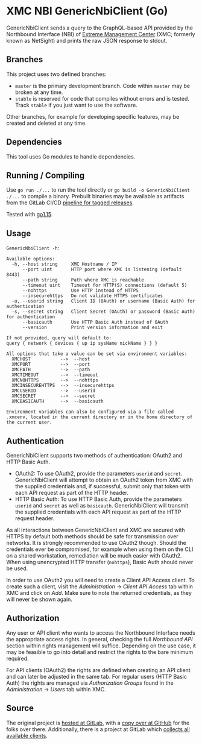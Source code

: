 # XMC NBI GenericNbiClient (Go)

GenericNbiClient sends a query to the GraphQL-based API provided by the Northbound Interface (NBI) of [Extreme Management Center](https://www.extremenetworks.com/product/extreme-management-center/) (XMC; formerly known as NetSight) and prints the raw JSON response to stdout.

## Branches

This project uses two defined branches:

* `master` is the primary development branch. Code within `master` may be broken at any time.
* `stable` is reserved for code that compiles without errors and is tested. Track `stable` if you just want to use the software.

Other branches, for example for developing specific features, may be created and deleted at any time.

## Dependencies

This tool uses Go modules to handle dependencies.

## Running / Compiling

Use `go run ./...` to run the tool directly or `go build -o GenericNbiClient ./...` to compile a binary. Prebuilt binaries may be available as artifacts from the GitLab CI/CD [pipeline for tagged releases](https://gitlab.com/rbrt-weiler/xmc-nbi-genericnbiclient-go/pipelines?scope=tags).

Tested with [go1.15](https://golang.org/doc/go1.13).

## Usage

`GenericNbiClient -h`:

```text
Available options:
  -h, --host string     XMC Hostname / IP
      --port uint       HTTP port where XMC is listening (default 8443)
      --path string     Path where XMC is reachable
      --timeout uint    Timeout for HTTP(S) connections (default 5)
      --nohttps         Use HTTP instead of HTTPS
      --insecurehttps   Do not validate HTTPS certificates
  -u, --userid string   Client ID (OAuth) or username (Basic Auth) for authentication
  -s, --secret string   Client Secret (OAuth) or password (Basic Auth) for authentication
      --basicauth       Use HTTP Basic Auth instead of OAuth
      --version         Print version information and exit

If not provided, query will default to:
query { network { devices { up ip sysName nickName } } }

All options that take a value can be set via environment variables:
  XMCHOST           -->  --host
  XMCPORT           -->  --port
  XMCPATH           -->  --path
  XMCTIMEOUT        -->  --timeout
  XMCNOHTTPS        -->  --nohttps
  XMCINSECUREHTTPS  -->  --insecurehttps
  XMCUSERID         -->  --userid
  XMCSECRET         -->  --secret
  XMCBASICAUTH      -->  --basicauth

Environment variables can also be configured via a file called .xmcenv, located in the current directory or in the home directory of the current user.
```

## Authentication

GenericNbiClient supports two methods of authentication: OAuth2 and HTTP Basic Auth.

* OAuth2: To use OAuth2, provide the parameters `userid` and `secret`. GenericNbiClient will attempt to obtain an OAuth2 token from XMC with the supplied credentials and, if successful, submit only that token with each API request as part of the HTTP header.
* HTTP Basic Auth: To use HTTP Basic Auth, provide the parameters `userid` and `secret` as well as `basicauth`. GenericNbiClient will transmit the supplied credentials with each API request as part of the HTTP request header.

As all interactions between GenericNbiClient and XMC are secured with HTTPS by default both methods should be safe for transmission over networks. It is strongly recommended to use OAuth2 though. Should the credentials ever be compromised, for example when using them on the CLI on a shared workstation, remediation will be much easier with OAuth2. When using unencrypted HTTP transfer (`nohttps`), Basic Auth should never be used.

In order to use OAuth2 you will need to create a Client API Access client. To create such a client, visit the _Administration_ -> _Client API Access_ tab within XMC and click on _Add_. Make sure to note the returned credentials, as they will never be shown again.

## Authorization

Any user or API client who wants to access the Northbound Interface needs the appropriate access rights. In general, checking the full _Northbound API_ section within rights management will suffice. Depending on the use case, it may be feasible to go into detail and restrict the rights to the bare minimum required.

For API clients (OAuth2) the rights are defined when creating an API client and can later be adjusted in the same tab. For regular users (HTTP Basic Auth) the rights are managed via _Authorization Groups_ found in the _Administration_ -> _Users_ tab within XMC.

## Source

The original project is [hosted at GitLab](https://gitlab.com/rbrt-weiler/xmc-nbi-genericnbiclient-go), with a [copy over at GitHub](https://github.com/rbrt-weiler/xmc-nbi-genericnbiclient-go) for the folks over there. Additionally, there is a project at GitLab which [collects all available clients](https://gitlab.com/rbrt-weiler/xmc-nbi-clients).
